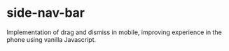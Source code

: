 # side-nav-bar
Implementation of drag and dismiss in mobile, improving experience in the phone using vanilla Javascript.

